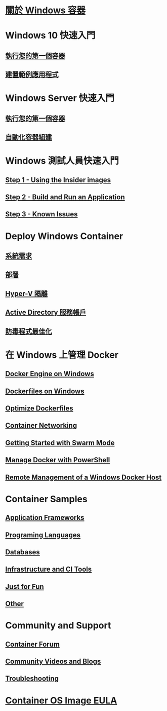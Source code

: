 # [關於 Windows 容器](about/index.md)

# Windows 10 快速入門
## [執行您的第一個容器](quick-start/quick-start-windows-10.md)
## [建置範例應用程式](quick-start/building-sample-app.md)

# Windows Server 快速入門
## [執行您的第一個容器](quick-start/quick-start-windows-server.md)
## [自動化容器組建](quick-start/quick-start-images.md)

# Windows 測試人員快速入門
## [Step 1 - Using the Insider images](quick-start/Using-Insider-Container-Images.md)
## [Step 2 - Build and Run an Application](quick-start/Nano-RS3-.NET-Core-and-PS.md)
## [Step 3 - Known Issues](quick-start/Insider-Known-Issues.md)

# Deploy Windows Container
## [系統需求](deploy-containers/system-requirements.md)
## [部署](deploy-containers/deploy-containers-on-server.md)
## [Hyper-V 隔離](manage-containers/hyperv-container.md)
## [Active Directory 服務帳戶](manage-containers/manage-serviceaccounts.md)
## [防毒程式最佳化](https://msdn.microsoft.com/en-us/windows/hardware/drivers/ifs/anti-virus-optimization-for-windows-containers)

# 在 Windows 上管理 Docker
## [Docker Engine on Windows](docker/configure_docker_daemon.md)
## [Dockerfiles on Windows](docker/manage_windows_dockerfile.md)
## [Optimize Dockerfiles](docker/optimize_windows_dockerfile.md)
## [Container Networking](management/container_networking.md)
## [Getting Started with Swarm Mode](manage-containers/swarm-mode.md)
## [Manage Docker with PowerShell](https://github.com/Microsoft/Docker-PowerShell)
## [Remote Management of a Windows Docker Host](management/manage_remotehost.md)

# Container Samples
## [Application Frameworks](samples.md#Application-Frameworks)
## [Programing Languages](samples.md#Programing-Languages)
## [Databases](samples.md#Databases)
## [Infrastructure and CI Tools](samples.md#Infrastructure-and-CI-Tools)
## [Just for Fun](samples.md#Just-for-Fun)
## [Other](samples.md#Other)


# Community and Support
## [Container Forum](https://social.msdn.microsoft.com/Forums/en-US/home?forum=windowscontainers)
## [Community Videos and Blogs](communitylinks.md)
## [Troubleshooting](troubleshooting.md)


# [Container OS Image EULA](Images_EULA.md)
